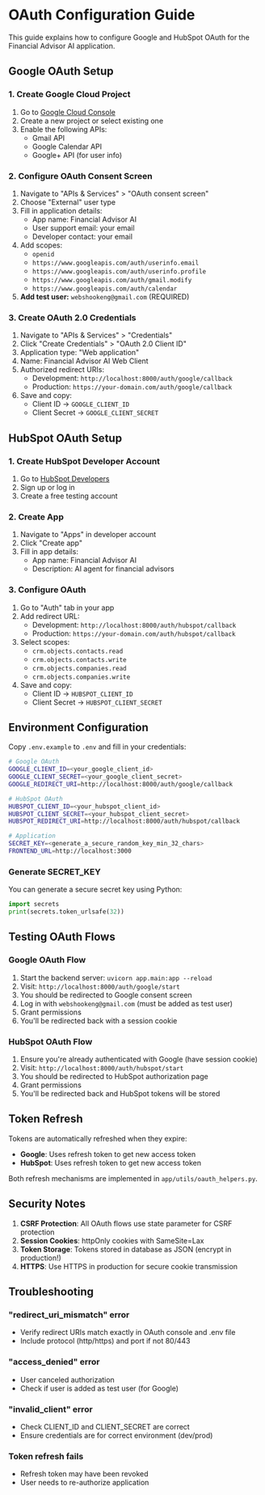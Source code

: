 # OAuth Configuration Guide

This guide explains how to configure Google and HubSpot OAuth for the Financial Advisor AI application.

## Google OAuth Setup

### 1. Create Google Cloud Project
1. Go to [Google Cloud Console](https://console.cloud.google.com/)
2. Create a new project or select existing one
3. Enable the following APIs:
   - Gmail API
   - Google Calendar API
   - Google+ API (for user info)

### 2. Configure OAuth Consent Screen
1. Navigate to "APIs & Services" > "OAuth consent screen"
2. Choose "External" user type
3. Fill in application details:
   - App name: Financial Advisor AI
   - User support email: your email
   - Developer contact: your email
4. Add scopes:
   - `openid`
   - `https://www.googleapis.com/auth/userinfo.email`
   - `https://www.googleapis.com/auth/userinfo.profile`
   - `https://www.googleapis.com/auth/gmail.modify`
   - `https://www.googleapis.com/auth/calendar`
5. **Add test user:** `webshookeng@gmail.com` (REQUIRED)

### 3. Create OAuth 2.0 Credentials
1. Navigate to "APIs & Services" > "Credentials"
2. Click "Create Credentials" > "OAuth 2.0 Client ID"
3. Application type: "Web application"
4. Name: Financial Advisor AI Web Client
5. Authorized redirect URIs:
   - Development: `http://localhost:8000/auth/google/callback`
   - Production: `https://your-domain.com/auth/google/callback`
6. Save and copy:
   - Client ID → `GOOGLE_CLIENT_ID`
   - Client Secret → `GOOGLE_CLIENT_SECRET`

## HubSpot OAuth Setup

### 1. Create HubSpot Developer Account
1. Go to [HubSpot Developers](https://developers.hubspot.com/)
2. Sign up or log in
3. Create a free testing account

### 2. Create App
1. Navigate to "Apps" in developer account
2. Click "Create app"
3. Fill in app details:
   - App name: Financial Advisor AI
   - Description: AI agent for financial advisors

### 3. Configure OAuth
1. Go to "Auth" tab in your app
2. Add redirect URL:
   - Development: `http://localhost:8000/auth/hubspot/callback`
   - Production: `https://your-domain.com/auth/hubspot/callback`
3. Select scopes:
   - `crm.objects.contacts.read`
   - `crm.objects.contacts.write`
   - `crm.objects.companies.read`
   - `crm.objects.companies.write`
4. Save and copy:
   - Client ID → `HUBSPOT_CLIENT_ID`
   - Client Secret → `HUBSPOT_CLIENT_SECRET`

## Environment Configuration

Copy `.env.example` to `.env` and fill in your credentials:

```bash
# Google OAuth
GOOGLE_CLIENT_ID=<your_google_client_id>
GOOGLE_CLIENT_SECRET=<your_google_client_secret>
GOOGLE_REDIRECT_URI=http://localhost:8000/auth/google/callback

# HubSpot OAuth
HUBSPOT_CLIENT_ID=<your_hubspot_client_id>
HUBSPOT_CLIENT_SECRET=<your_hubspot_client_secret>
HUBSPOT_REDIRECT_URI=http://localhost:8000/auth/hubspot/callback

# Application
SECRET_KEY=<generate_a_secure_random_key_min_32_chars>
FRONTEND_URL=http://localhost:3000
```

### Generate SECRET_KEY

You can generate a secure secret key using Python:

```python
import secrets
print(secrets.token_urlsafe(32))
```

## Testing OAuth Flows

### Google OAuth Flow
1. Start the backend server: `uvicorn app.main:app --reload`
2. Visit: `http://localhost:8000/auth/google/start`
3. You should be redirected to Google consent screen
4. Log in with `webshookeng@gmail.com` (must be added as test user)
5. Grant permissions
6. You'll be redirected back with a session cookie

### HubSpot OAuth Flow
1. Ensure you're already authenticated with Google (have session cookie)
2. Visit: `http://localhost:8000/auth/hubspot/start`
3. You should be redirected to HubSpot authorization page
4. Grant permissions
5. You'll be redirected back and HubSpot tokens will be stored

## Token Refresh

Tokens are automatically refreshed when they expire:
- **Google**: Uses refresh token to get new access token
- **HubSpot**: Uses refresh token to get new access token

Both refresh mechanisms are implemented in `app/utils/oauth_helpers.py`.

## Security Notes

1. **CSRF Protection**: All OAuth flows use state parameter for CSRF protection
2. **Session Cookies**: httpOnly cookies with SameSite=Lax
3. **Token Storage**: Tokens stored in database as JSON (encrypt in production!)
4. **HTTPS**: Use HTTPS in production for secure cookie transmission

## Troubleshooting

### "redirect_uri_mismatch" error
- Verify redirect URIs match exactly in OAuth console and .env file
- Include protocol (http/https) and port if not 80/443

### "access_denied" error
- User canceled authorization
- Check if user is added as test user (for Google)

### "invalid_client" error
- Check CLIENT_ID and CLIENT_SECRET are correct
- Ensure credentials are for correct environment (dev/prod)

### Token refresh fails
- Refresh token may have been revoked
- User needs to re-authorize application

